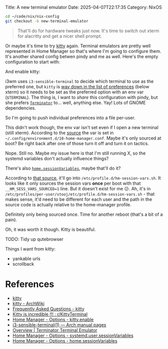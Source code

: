 Title: A new terminal emulator
Date: 2025-04-07T22:17:35
Category: NixOS

```bash
cd ~/code/nix/nix-config
git checkout -b new-terminal-emulator
```

> That'll do for hardware tweaks just now. It's time to switch out xterm for alacritty and get a nicer shell prompt. 

Or maybe it's time to try [kitty](https://sw.kovidgoyal.net/kitty/index.html) again. Terminal emulators are pretty well represented in Home Manager so that's where I'm going to configure them. It's another shared config betwen pindy and me as well. Here's the empty configuration to start with:

<!-- TODO Link to commit 04878bd -->

And enable kitty:

<!-- TODO Link to commit 5e61548 -->

i3wm uses `i3-sensible-terminal` to decide which terminal to use as the preferred one, but `kitty` is [way down in the list of preferences](https://man.archlinux.org/man/i3-sensible-terminal.1) (below xterm) so it needs to be set as the preferred option with an env var (`$TERMINAL`). The thing is, I want to *share* this configuration with pindy, but she prefers [`Terminator`](https://gnome-terminator.org/) to... well, anything else. Yay! Lots of GNOME dependencies.

So I'm going to push individual preferences into a file per-user.

<!-- TODO Link to commit e6f422d -->

This didn't work though, the env var isn't set even if I open a new terminal (still xterm). According to the [source](https://github.com/nix-community/home-manager/blob/a4d8020820a85b47f842eae76ad083b0ec2a886a/modules/systemd.nix#L92) the var is set in `~/.config/environment.d/10-home-manager.conf`. Maybe it's only sourced at boot? Be right back after one of those turn it off and turn it on tactics.

Nope. Still no. Maybe my issue here is that I'm still running X, so the systemd variables don't actually influence things?

There's also [`home.sessionVariables`](https://nix-community.github.io/home-manager/options.xhtml#opt-home.sessionVariables), maybe that'll do it?

<!-- TODO Link to commit a13efef -->

According to [that source](https://github.com/nix-community/home-manager/blob/a4d8020820a85b47f842eae76ad083b0ec2a886a/modules/home-environment.nix#L591), it'll go into `/etc/profile.d/hm-session-vars.sh`. It looks like it only sources the session vars **once** per boot with that `__HM_SESS_VARS_SOURCED=1` line. But it doesn't exist for me :confused:. Ah, it's in `/etc/profiles/per-user/stooj/etc/profile.d/hm-session-vars.sh` - that makes sense, it'd need to be different for each user and the path in the source code is actually relative to the home-manager profile.

Definitely only being sourced once. Time for another reboot (that's a bit of a pain).

Oh, it was worth it though. Kitty is beautiful.

<!-- TODO insert 32-kitty_terminal.png -->

TODO: Tidy up qutebrowser

Things I want from kitty:
- yankable urls
- scrollback

# References
- [kitty](https://sw.kovidgoyal.net/kitty/index.html)
- [kitty - ArchWiki](https://wiki.archlinux.org/title/Kitty)
- [Frequently Asked Questions - kitty](https://sw.kovidgoyal.net/kitty/faq/)
- [Kitty is incredible !!! : r/KittyTerminal](https://www.reddit.com/r/KittyTerminal/comments/t5skn8/comment/hza18au/?rdt=52798)
- [Home Manager - Options - kitty.enable](https://nix-community.github.io/home-manager/options.xhtml#opt-programs.kitty.enable)
- [i3-sensible-terminal(1) — Arch manual pages](https://man.archlinux.org/man/i3-sensible-terminal.1)
- [Overview | Terminator Terminal Emulator](https://gnome-terminator.org/)
- [Home Manager - Options - systemd.user.sessionVariables](https://nix-community.github.io/home-manager/options.xhtml#opt-systemd.user.sessionVariables)
- [Home Manager - Options - home.sessionVariables](https://nix-community.github.io/home-manager/options.xhtml#opt-home.sessionVariables)
